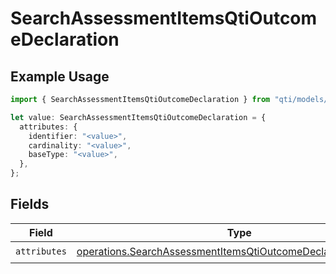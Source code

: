 # SearchAssessmentItemsQtiOutcomeDeclaration

## Example Usage

```typescript
import { SearchAssessmentItemsQtiOutcomeDeclaration } from "qti/models/operations";

let value: SearchAssessmentItemsQtiOutcomeDeclaration = {
  attributes: {
    identifier: "<value>",
    cardinality: "<value>",
    baseType: "<value>",
  },
};
```

## Fields

| Field                                                                                                                                              | Type                                                                                                                                               | Required                                                                                                                                           | Description                                                                                                                                        |
| -------------------------------------------------------------------------------------------------------------------------------------------------- | -------------------------------------------------------------------------------------------------------------------------------------------------- | -------------------------------------------------------------------------------------------------------------------------------------------------- | -------------------------------------------------------------------------------------------------------------------------------------------------- |
| `attributes`                                                                                                                                       | [operations.SearchAssessmentItemsQtiOutcomeDeclarationAttributes](../../models/operations/searchassessmentitemsqtioutcomedeclarationattributes.md) | :heavy_check_mark:                                                                                                                                 | N/A                                                                                                                                                |